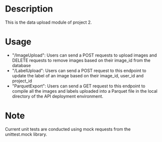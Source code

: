 # Description

This is the data upload module of project 2.

# Usage

- "/ImageUpload": Users can send a POST requests to upload images and DELETE requests to remove images based on their image_id from the database
- "/LabelUpload": Users can send a POST request to this endpoint to update the label of an image based on their image_id, user_id and project_id
- "ParquetExport": Users can send a GET request to this endpoint to compile all the images and labels uploaded into a Parquet file in the local directory of the API deployment environment.

# Note
Current unit tests are conducted using mock requests from the unittest.mock library. 